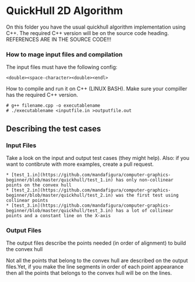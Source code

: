 # QuickHull 2D Algorithm

On this folder you have the usual quickhull algorithm implementation using C++. The required C++ version will be on the source code heading. REFERENCES ARE IN THE SOURCE CODE!!!

### How to mage input files and compilation

The input files must have the following config:
```
<double><space-character><double><endl>
```

How to compile and run it on C++ (LINUX BASH). Make sure your compiller has the required C++ version.
```shell
# g++ filename.cpp -o executablename
# ./executablename <inputfile.in >outputfile.out
```
## Describing the test cases

### Input Files
Take a look on the input and output test cases (they might help). Also: if you want to contibrute with more examples, create a pull request.

	* [test_1.in](https://github.com/mandafigura/computer-graphics-beginner/blob/master/quickhull/test_1.in) has only non-collinear points on the convex hull
	* [test_2.in](https://github.com/mandafigura/computer-graphics-beginner/blob/master/quickhull/test_2.in) was the first test using collinear points
	* [test_3.in](https://github.com/mandafigura/computer-graphics-beginner/blob/master/quickhull/test_3.in) has a lot of collinear points and a constant line on the X-axis
	
### Output Files	
The output files describe the points needed (in order of alignment) to build the convex hull

<aside class="warning">
	Not all the points that belong to the convex hull are described on the output files.Yet, if you make the line segments in order of each point appearance then all the points that belongs to the convex hull will be on the lines.
</aside>


